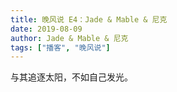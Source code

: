 ```yaml
---
title: 晚风说 E4：Jade & Mable & 尼克
date: 2019-08-09
author: Jade & Mable & 尼克
tags: ["播客", "晚风说"]
---
```


与其追逐太阳，不如自己发光。

<!--more-->